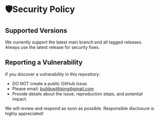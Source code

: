 # 🛡Security Policy

## Supported Versions
We currently support the latest main branch and all tagged releases.  
Always use the latest release for security fixes.

## Reporting a Vulnerability
If you discover a vulnerability in this repository:

- *DO NOT* create a public GitHub issue.
- Please email: [buildswithking@gmail.com](buildsWithKing@gmail.com)  
- Provide details about the issue, reproduction steps, and potential impact.

We will review and respond as soon as possible. Responsible disclosure is highly appreciated!
